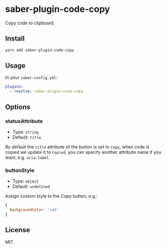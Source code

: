 # saber-plugin-code-copy

Copy code to clipboard.

## Install

```bash
yarn add saber-plugin-code-copy
```

## Usage

In your `saber-config.yml`:

```yml
plugins:
  - resolve: saber-plugin-code-copy
```

## Options

### statusAttribute

- Type: `string`
- Default: `title`

By default the `title` attribute of the button is set to `Copy`, when code is copied we update it to `Copied`, you can specify another attribute name if you want, e.g. `aria-label`.

### buttonStyle

- Type: `object`
- Default: `undefined`

Assign custom style to the _Copy_ button, e.g.:

```js
{
  backgroundColor: 'red'
}
```

## License

MIT.
